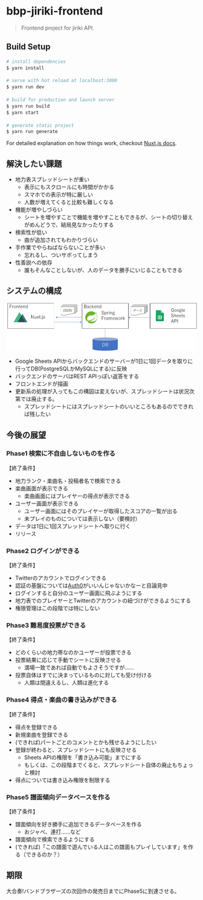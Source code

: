 # bbp-jiriki-frontend

> Frontend project for jiriki API.

## Build Setup

``` bash
# install dependencies
$ yarn install

# serve with hot reload at localhost:3000
$ yarn run dev

# build for production and launch server
$ yarn run build
$ yarn start

# generate static project
$ yarn run generate
```
For detailed explanation on how things work, checkout [Nuxt.js docs](https://nuxtjs.org).

## 解決したい課題

* 地力表スプレッドシートが重い
    * 表示にもスクロールにも時間がかかる
    * スマホでの表示が特に厳しい
    * 人数が増えてくると比較も難しくなる
* 機能が増やしづらい
    * シートを増やすことで機能を増やすこともできるが、シートの切り替えがめんどうで、結局見なかったりする
* 検索性が低い
    * 曲が追加されてもわかりづらい
* 手作業でやらねばならないことが多い
    * 忘れるし、ついサボってしまう
* 性善説への依存
    * 誰もそんなことしないが、人のデータを勝手にいじることもできる

## システムの構成

![システム構成図](/docs/system01.png)

* Google Sheets APIからバックエンドのサーバーが1日に1回データを取りに行ってDB(PostgreSQLかMySQLにする)に反映
* バックエンドのサーバはREST APIっぽい返答をする
* フロントエンドが描画
* 更新系の処理が入ってもこの構図は変えないが、スプレッドシートは状況次第では廃止する。
    * スプレッドシートにはスプレッドシートのいいところもあるのでできれば残したい

## 今後の展望

### Phase1 検索に不自由しないものを作る

【終了条件】

* 地力ランク・楽曲名・投稿者名で検索できる
* 楽曲画面が表示できる
    * 楽曲画面にはプレイヤーの得点が表示できる
* ユーザー画面が表示できる
    * ユーザー画面にはそのプレイヤーが取得したスコアの一覧が出る
    * 未プレイのものについては表示しない（要検討）
* データは1日に1回スプレッドシートへ取りに行く
* リリース

### Phase2 ログインができる

【終了条件】

* Twitterのアカウントでログインできる
* 認証の基盤については[Auth0](https://auth0.com/jp/)がいいんじゃないかなーと目論見中
* ログインすると自分のユーザー画面に飛ぶようにする
* 地力表でのプレイヤーとTwitterのアカウントの紐づけができるようにする
* 権限管理はこの段階では特にしない

### Phase3 難易度投票ができる

【終了条件】

* どのくらいの地力帯なのかユーザーが投票できる
* 投票結果に応じて手動でシートに反映させる
    * 満場一致であれば自動でもよさそうですが……
* 投票自体はすでに決まっているものに対しても受け付ける
    * 人類は間違えるし、人類は進化する

### Phase4 得点・楽曲の書き込みができる

【終了条件】

* 得点を登録できる
* 新規楽曲を登録できる
* (できれば)パートごとのコメントとかも残せるようにしたい
* 登録が終わると、スプレッドシートにも反映させる
    * Sheets APIの権限を「書き込み可能」までにする
    * もしくは、この段階までくると、スプレッドシート自体の廃止もちょっと検討
* 得点については書き込み権限を制限する

### Phase5 譜面傾向データベースを作る

【終了条件】

* 譜面傾向を好き勝手に追加できるデータベースを作る
    * おジャベ、連打……など
* 譜面傾向で検索できるようにする
* (できれば)「この譜面で遊んでいる人はこの譜面もプレイしています」を作る（できるのか？）

## 期限

大合奏!バンドブラザーズの次回作の発売日までにPhase5に到達させる。